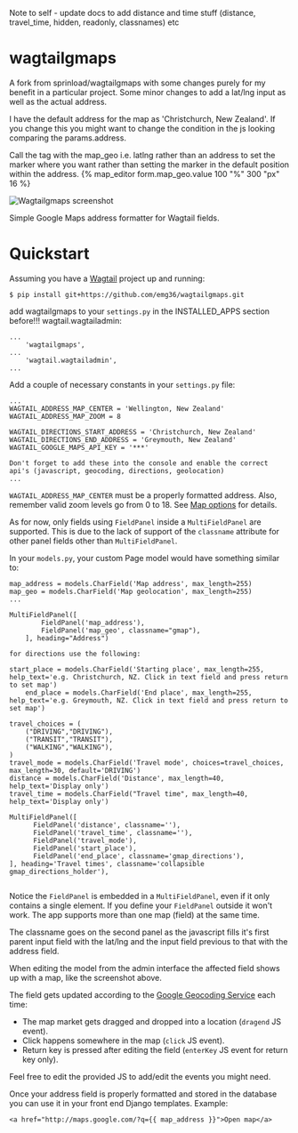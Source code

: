 Note to self - update docs to add distance and time stuff (distance, travel_time, hidden, readonly, classnames) etc

wagtailgmaps
==================

A fork from sprinload/wagtailgmaps with some changes purely for my benefit in a particular project. Some minor changes to add a lat/lng input as well as the actual address. 

I have the default address for the map as 'Christchurch, New Zealand'. If you change this you might want to change the condition in the js looking comparing the params.address.

Call the tag with the map_geo i.e. latlng rather than an address to set the marker where you want rather than setting the marker in the default position within the address. {% map_editor form.map_geo.value 100 "%" 300 "px" 16 %}

![Wagtailgmaps screenshot](http://i.imgur.com/9m9Gfcf.png)

Simple Google Maps address formatter for Wagtail fields.

# Quickstart

Assuming you have a [Wagtail](https://wagtail.io/) project up and running:

``` $ pip install git+https://github.com/emg36/wagtailgmaps.git ```

add wagtailgmaps to your `settings.py` in the INSTALLED_APPS section before!!! wagtail.wagtailadmin:

```
...
    'wagtailgmaps',
...
    'wagtail.wagtailadmin',
...
```

Add a couple of necessary constants in your `settings.py` file:

```
...
WAGTAIL_ADDRESS_MAP_CENTER = 'Wellington, New Zealand'
WAGTAIL_ADDRESS_MAP_ZOOM = 8

WAGTAIL_DIRECTIONS_START_ADDRESS = 'Christchurch, New Zealand'
WAGTAIL_DIRECTIONS_END_ADDRESS = 'Greymouth, New Zealand'
WAGTAIL_GOOGLE_MAPS_API_KEY = '***'

Don't forget to add these into the console and enable the correct api's (javascript, geocoding, directions, geolocation)
...
```
`WAGTAIL_ADDRESS_MAP_CENTER` must be a properly formatted address. Also, remember valid zoom levels go from 0 to 18. See [Map options](https://developers.google.com/maps/documentation/javascript/tutorial#MapOptions) for details.

As for now, only fields using `FieldPanel` inside a `MultiFieldPanel` are supported. This is due to the lack of support of the `classname` attribute for other panel fields other than `MultiFieldPanel`.

In your `models.py`, your custom Page model would have something similar to:

```
map_address = models.CharField('Map address', max_length=255)
map_geo = models.CharField('Map geolocation', max_length=255)
...    
    
MultiFieldPanel([
        FieldPanel('map_address'),
        FieldPanel('map_geo', classname="gmap"),
    ], heading="Address")
    
for directions use the following:

start_place = models.CharField('Starting place', max_length=255, help_text='e.g. Christchurch, NZ. Click in text field and press return to set map')
    end_place = models.CharField('End place', max_length=255, help_text='e.g. Greymouth, NZ. Click in text field and press return to set map')

travel_choices = (
    ("DRIVING","DRIVING"),
    ("TRANSIT","TRANSIT"),
    ("WALKING","WALKING"),
)
travel_mode = models.CharField('Travel mode', choices=travel_choices, max_length=30, default='DRIVING')
distance = models.CharField('Distance', max_length=40, help_text='Display only')
travel_time = models.CharField("Travel time", max_length=40, help_text='Display only')

MultiFieldPanel([
      FieldPanel('distance', classname=''),
      FieldPanel('travel_time', classname=''),
      FieldPanel('travel_mode'),
      FieldPanel('start_place'),
      FieldPanel('end_place', classname='gmap_directions'),
], heading='Travel times', classname='collapsible gmap_directions_holder'),
        
```

Notice the `FieldPanel` is embedded in a `MultiFieldPanel`, even if it only contains a single element. If you define your `FieldPanel` outside it won't work. The app supports more than one map (field) at the same time.

The classname goes on the second panel as the javascript fills it's first parent input field with the lat/lng and the input field previous to that with the address field.

When editing the model from the admin interface the affected field shows up with a map, like the screenshot above.

The field gets updated according to the [Google Geocoding Service](https://developers.google.com/maps/documentation/geocoding/) each time:

* The map market gets dragged and dropped into a location (`dragend` JS event).
* Click happens somewhere in the map (`click` JS event).
* Return key is pressed after editing the field (`enterKey` JS event for return key only).

Feel free to edit the provided JS to add/edit the events you might need.

Once your address field is properly formatted and stored in the database you can use it in your front end Django templates. Example:

```
<a href="http://maps.google.com/?q={{ map_address }}">Open map</a>
```
